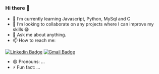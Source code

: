 ### Hi there 👋

<!--
**lbritors/lbritors** is a ✨ _special_ ✨ repository because its `README.md` (this file) appears on your GitHub profile.

Here are some ideas to get you started:
- 🔭 I’m currently working on ...
- 🤔 I’m looking for help with ...

-->

- 🌱 I’m currently learning Javascript, Python, MySql and C 
- 👯 I’m looking to collaborate on any projects where I can improve my skills 😁
- 💬 Ask me about anything.
- 📫 How to reach me: 

[![Linkedin Badge](https://img.shields.io/badge/-LinkedIn-blue?style=flat&logo=Linkedin&logoColor=white&link=//https://www.linkedin.com/in/rebeccamanzi/)](https://www.linkedin.com/in/leticia-britors/)
[![Gmail Badge](https://img.shields.io/badge/-Gmail-c14438?style=flat&logo=Gmail&logoColor=white&link=mailto:rebeccamanzi@gmail.com)](mailto:britoleticiars@gmail.com)

- 😄 Pronouns: ...
- ⚡ Fun fact: ...
